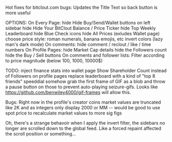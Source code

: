Hot fixes for bitclout.com bugs:
    Updates the Title Text so back button is more useful


OPTIONS:
    On Every Page:
        hide Hide Buy/Send/Wallet buttons on left sidebar
        hide Hide Your BitClout Balance / Price Ticker
        hide Top Weekly Leaderboard
        hide Blue Check icons
        hide All Prices (exludes Wallet page)
        choose price style: roman numerals, banana emojis, etc
        invert colors (lazy man's dark mode)
    On comments:
        hide comment / reclout / like / time numbers
    On Profile Pages:
        hide Market Cap details
        hide the Followers count
        hide the Buy / Sell buttons
    On comments and follower lists:
        Filter according to price magnitude (below 100, 1000, 10000$)

TODO:
    inject finance stats into wallet page
    Show Shareholder Count instead of Followers on profile pages
    replace leaderboard with a kind of "top 8 friends" speeddial
    somehow grab the first frame of GIF as a blob and throw a pause button on those to prevent auto-playing seizure-gifs. Looks like https://github.com/benwiley4000/gif-frames will allow this.


Bugs:
Right now in the profile's creator coins market values are truncated like 2K and as integers only display 2000 or MM -- would be good to use spot price to recalculate market values to more sig figs

Oh, there's a strange behavoir when I apply the invert filter, the sidebars no longer are scrolled down to the global feed. Like a forced repaint affected the scroll position or something...
